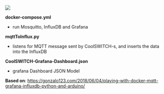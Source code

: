 <img src="https://github.com/bluetiger9/CoolSWITCH/raw/master/MQTT-Grafana/CoolSWITCH-grafana.png">

**docker-compose.yml**
 - run Mosquitto, InfluxDB and Grafana

**mqttToInflux.py**
 - listens for MQTT message sent by CoolSWITCH-s, and inserts the data into the InfluxDB

**CoolSWITCH-Grafana-Dashboard.json**
 - grafana Dashboard JSON Model

**Based on**:
https://gonzalo123.com/2018/06/04/playing-with-docker-mqtt-grafana-influxdb-python-and-arduino/
